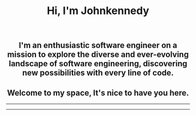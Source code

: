 
<div style="text-align: center;">
  <h1>Hi, I'm Johnkennedy</h1>
  <br>
  <h2>I'm an enthusiastic software engineer on a mission to explore the diverse and ever-evolving landscape of software engineering, discovering new possibilities with every line of code.</h2>
  <h2>Welcome to my space, It's nice to have you here.</h2>
</div>
<hr>

---------------------------------------------------------------------------------------------------------------------------------------------------------------------------------------
